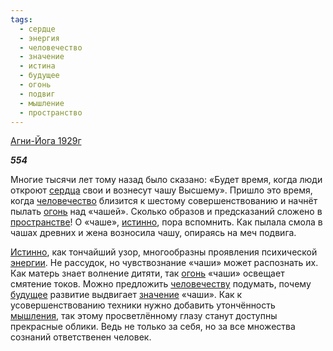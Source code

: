 ```yaml
---
tags:
  - сердце
  - энергия
  - человечество
  - значение
  - истина
  - будущее
  - огонь
  - подвиг
  - мышление
  - пространство
---
```

[Агни-Йога 1929г](https://127.0.0.1:4002/agni/1929)

___554___

Многие тысячи лет тому назад было сказано: «Будет время, когда люди откроют [сердца](../../../tags/#сердце) свои и вознесут чашу Высшему». Пришло это время, когда [человечество](../../../tags/#человечество) близится к шестому совершенствованию и начнёт пылать [огонь](../../../tags/#огонь) над «чашей». Сколько образов и предсказаний сложено в [пространстве](../../../tags/#пространство)! О «чаше», [истинно](../../../tags/#истина), пора вспомнить. Как пылала смола в чашах древних и жена возносила чашу, опираясь на меч подвига.   

[Истинно](../../../tags/#истина), как тончайший узор, многообразны проявления психической [энергии](../../../tags/#энергия). Не рассудок, но чувствознание «чаши» может распознать их. Как матерь знает волнение дитяти, так [огонь](../../../tags/#огонь) «чаши» освещает смятение токов. Можно предложить [человечеству](../../../tags/#человечество) подумать, почему [будущее](../../../tags/#будущее) развитие выдвигает [значение](../../../tags/#значение) «чаши». Как к усовершенствованию техники нужно добавить утончённость [мышления](../../../tags/#мышление), так этому просветлённому глазу станут доступны прекрасные облики. Ведь не только за себя, но за все множества сознаний ответственен человек.